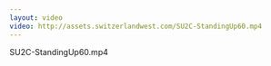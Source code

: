 ```yaml
---
layout: video
video: http://assets.switzerlandwest.com/SU2C-StandingUp60.mp4
---
```

SU2C-StandingUp60.mp4
